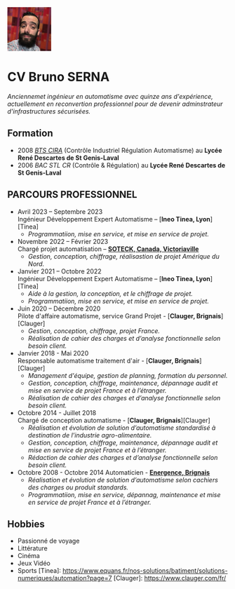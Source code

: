 <img src="https://github.com/Mr-Maglor/Ecole/blob/main/1.png" width="100" height="100">

# CV Bruno SERNA

_Anciennemet ingénieur en automatisme avec quinze ans d'expérience, actuellement en reconvertion professionnel pour de devenir adminstrateur d'infrastructures sécurisées._

## Formation
- 2008
[*BTS CIRA*](https://www.onisep.fr/ressources/univers-formation/formations/post-bac/bts-controle-industriel-et-regulation-automatique) (Contrôle Industriel Régulation Automatisme) au **Lycée René Descartes de St Genis-Laval**
- 2006
*BAC STL CR* (Contrôle & Régulation) au **Lycée René Descartes de St Genis-Laval**

## PARCOURS PROFESSIONNEL

- Avril 2023 – Septembre 2023  
 Ingénieur Développement Expert Automatisme – [**Ineo Tinea, Lyon**][Tinea]
  - _Programmatiion, mise en service, et mise en service de projet._
- Novembre 2022 – Février 2023  
Chargé projet automatisation – [**SOTECK, Canada, Victoriaville**](https://www.soteck.com/fr)
  - _Gestion, conception, chiffrage, réalisastion de projet Amérique du Nord._
- Janvier 2021 – Octobre 2022  
Ingénieur Développement Expert Automatisme – [**Ineo Tinea, Lyon**][Tinea]
  - _Aide à la gestion, la conception, et le chiffrage de projet._
  - _Programmatiion, mise en service, et mise en service de projet._
- Juin 2020 – Décembre 2020  
Pilote d'affaire automatisme, service Grand Projet - [**Clauger, Brignais**][Clauger]
  - _Gestion, conception, chiffrage, projet France._
  - _Réalisation de cahier des charges et d’analyse fonctionnelle selon besoin client._ 
- Janvier 2018 - Mai 2020  
Responsable automatisme traitement d'air - [**Clauger, Brignais**][Clauger]
  - _Management d'équipe, gestion de planning, formation du personnel._
  - _Gestion, conception, chiffrage, maintenance, dépannage audit et mise en service de projet France et à l’étranger._
  - _Réalisation de cahier des charges et d’analyse fonctionnelle selon besoin client._ 
- Octobre 2014 - Juillet 2018  
Chargé de conception automatisme - [**Clauger, Brignais**][Clauger]
  - _Réalisation et évolution de solution d’automatisme standardisé à destination de l’industrie agro-alimentaire._
  - _Gestion, conception, chiffrage, maintenance, dépannage audit et mise en service de projet France et à l’étranger._
  - _Rédaction de cahier des charges et d’analyse fonctionnelle selon besoin client._
- Octobre 2008 - Octobre 2014 
Automaticien - [**Energence, Brignais**](https://energence.eu/)
  - _Réalisation et évolution de solution d’automatisme selon cachiers des charges ou produit standards._
  - _Programmatiion, mise en service, dépannag, maintenance et mise en service de projet France et à l’étranger._

## Hobbies
- Passionné de voyage
- Littérature
- Cinéma
- Jeux Vidéo
- Sports
[Tinea]: https://www.equans.fr/nos-solutions/batiment/solutions-numeriques/automation?page=7
[Clauger]: https://www.clauger.com/fr/
